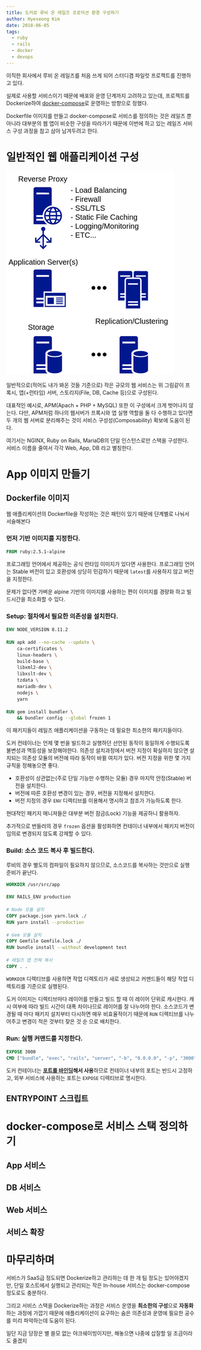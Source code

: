 ```yaml
---
title: 도커로 루비 온 레일즈 프로덕션 환경 구성하기
author: Hyeseong Kim
date: 2018-06-05
tags:
  - ruby
  - rails
  - docker
  - devops
---
```


이직한 회사에서 루비 온 레일즈를 처음 쓰게 되어 스터디겸 파일럿 프로젝트를 진행하고 있다.

실제로 사용할 서비스이기 때문에 배포와 운영 단계까지 고려하고 있는데, 프로젝트를 Dockerize하여 [docker-compose](https://docs.docker.com/compose)로 운영하는 방향으로 정했다.

Dockerfile 이미지를 만들고 docker-compose로 서비스를 정의하는 것은 레일즈 뿐 아니라 대부분의 웹 앱이 비슷한 구성을 따라가기 때문에 이번에 하고 있는 레일즈 서비스 구성 과정을 참고 삼아 남겨두려고 한다.

# 일반적인 웹 애플리케이션 구성

![일반적인 웹 애플리케이션 구성](images/configuration-of-web-application.png)

일반적으로(적어도 내가 봐온 것들 기준으로) 작은 규모의 웹 서비스는 위 그림같이 프록시, 앱(+런타임) 서버, 스토리지(File, DB, Cache 등)으로 구성된다.

대표적인 예시로, APM(Apach + PHP + MySQL) 또한 이 구성에서 크게 벗어나지 않는다. 다만, APM처럼 하나의 웹서버가 프록시와 앱 실행 역할을 둘 다 수행하고 있다면 두 개의 웹 서버로 분리해주는 것이 서비스 구성성(Composability) 확보에 도움이 된다.

여기서는 NGINX, Ruby on Rails, MariaDB의 단일 인스턴스로만 스택을 구성한다. 서비스 이름을 줄여서 각각 Web, App, DB 라고 별칭한다.

# App 이미지 만들기

## Dockerfile 이미지

웹 애플리케이션의 Dockerfile을 작성하는 것은 패턴이 있기 때문에 단계별로 나눠서 서술해본다

### 먼저 기반 이미지를 지정한다.

```dockerfile
FROM ruby:2.5.1-alpine
```

프로그래밍 언어에서 제공하는 공식 런타임 이미지가 있다면 사용한다. 프로그래밍 언어는 Stable 버전이 있고 호환성에 상당히 민감하기 때문에 `latest`를 사용하지 않고 버전을 지정한다. 

문제가 없다면 가벼운 alpine 기반의 이미지를 사용하는 편이 이미지를 경량화 하고 빌드시간을 최소화할 수 있다.

### Setup: 절차에서 필요한 의존성을 설치한다.

```dockerfile
ENV NODE_VERSION 8.11.2

RUN apk add --no-cache --update \
    ca-certificates \
    linux-headers \
    build-base \
    libxml2-dev \
    libxslt-dev \
    tzdata \
    mariadb-dev \
    nodejs \
    yarn

RUN gem install bundler \
    && bundler config --global frozen 1
```

이 패키지들이 레일즈 애플리케이션을 구동하는 데 필요한 최소한의 패키지들이다.

도커 컨테이너는 언제 몇 번을 빌드하고 실행하던 선언된 동작이 동일하게 수행되도록 불변성과 멱등성을 보장해야한다.  의존성 설치과정에서 버전 지정이 확실하지 않으면 설치되는 의존성 모듈의 버전에 따라 동작이 바뀔 여지가 있다. 버전 지정을 위한 몇 가지 규칙을 정해놓으면 좋다.

- 호환성이 상관없는(주로 단일 기능만 수행하는 모듈) 경우 마지막 안정(Stable) 버전을 설치한다.
- 버전에 따른 호환성 변경이 있는 경우, 버전을 지정해서 설치한다.
- 버전 지정의 경우 `ENV` 디렉티브를 이용해서 명시하고 참조가 가능하도록 한다.

현대적인 패키지 매니져들은 대부분 버전 잠금(Lock) 기능을 제공하니 활용하자.

추가적으로 번들러의 경우 `frozen` 옵션을 활성화하면 컨테이너 내부에서 패키지 버전이 임의로 변경되지 않도록 강제할 수 있다.

### Build: 소스 코드 복사 후 빌드한다.

루비의 경우 별도의 컴파일이 필요하지 않으므로, 소스코드를 복사하는 것만으로 실행 준비가 끝난다.

```dockerfile
WORKDIR /usr/src/app

ENV RAILS_ENV production

# Node 모듈 설치
COPY package.json yarn.lock ./
RUN yarn install --production

# Gem 모듈 설치
COPY Gemfile Gemfile.lock ./
RUN bundle install --without development test

# 레일즈 앱 전체 복사
COPY . .
```

`WORKDIR` 디렉티브를 사용하면 작업 디렉토리가 새로 생성되고 커맨드들이 해당 작업 디렉토리를 기준으로 실행된다.

도커 이미지는 디렉티브마다 레이어를 만들고 빌드 할 때 이 레이어 단위로 캐시한다. 캐시 여부에 따라 빌드 시간이 대폭 차이나므로 레이어를 잘 나누어야 한다. 소스코드가 변경될 때 마다 패키지 설치부터 다시하면 매우 비효율적이기 때문에 `RUN` 디렉티브를 나누어주고 변경이 적은 것부터 잦은 것 순 으로 배치한다.

### Run: 실행 커맨드를 지정한다.

```dockerfile
EXPOSE 3000
CMD ["bundle", "exec", "rails", "server", "-b", "0.0.0.0", "-p", "3000"]
```

도커 컨테이너는 **[포트를 바인딩](https://12factor.net/port-binding)해서 사용**하므로 컨테이너 내부의 포트는 반드시 고정하고, 외부 서비스에 사용하는 포트는 `EXPOSE` 디렉티브로 명시한다.

## ENTRYPOINT 스크립트



# docker-compose로 서비스 스택 정의하기

## App 서비스

## DB 서비스

## Web 서비스

## 서비스 확장

# 마무리하며

서비스가 SaaS급 정도되면 Dockerize하고 관리하는 데 한 개 팀 정도는 있어야겠지만, 단일 호스트에서 실행되고 관리되는 작은 In-house 서비스는 docker-compose 정도로도 충분하다.

그리고 서비스 스택을 Dockerize하는 과정은 서비스 운영을 **최소한의 구성**으로 **자동화**하는 과정에 가깝기 때문에 애플리케이션이 요구하는 숨은 의존성과 운영에 필요한 공수를 미리 파악하는데 도움이 된다.

일단 지금 당장은 별 쓸모 없는 야크쉐이빙이지만, 해놓으면 나중에 삽질할 일 조금이라도 줄겠지

